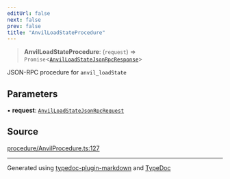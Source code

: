 ```yaml
---
editUrl: false
next: false
prev: false
title: "AnvilLoadStateProcedure"
---
```


> **AnvilLoadStateProcedure**: (`request`) => `Promise`\<[`AnvilLoadStateJsonRpcResponse`](/generated/type-aliases/anvilloadstatejsonrpcresponse/)\>

JSON-RPC procedure for `anvil_loadState`

## Parameters

▪ **request**: [`AnvilLoadStateJsonRpcRequest`](/generated/type-aliases/anvilloadstatejsonrpcrequest/)

## Source

[procedure/AnvilProcedure.ts:127](https://github.com/evmts/tevm-monorepo/blob/main/vm/api/src/procedure/AnvilProcedure.ts#L127)

***
Generated using [typedoc-plugin-markdown](https://www.npmjs.com/package/typedoc-plugin-markdown) and [TypeDoc](https://typedoc.org/)
